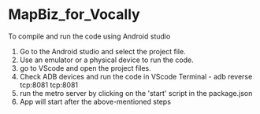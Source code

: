 # MapBiz_for_Vocally

To compile and run the code using Android studio
1. Go to the Android studio and select the project file.
2. Use an emulator or a physical device to run the code.
3. go to VScode and open the project files.
4. Check ADB devices and run the code in VScode Terminal - adb reverse tcp:8081 tcp:8081  
5. run the metro server by clicking on the 'start' script in the package.json
5. App will start after the above-mentioned steps

